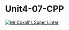 # Unit4-07-CPP
[![Mr Coxall's Super Linter](https://github.com/ICS3U-C-Programming-SantiagoH/Unit4-07-CPP/workflows/Mr%20Coxall's%20Super%20Linter/badge.svg)](https://github.com/ICS3U-C-Programming-SantiagoH/Unit4-07-CPP/actions/)
